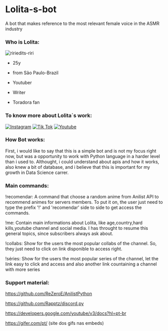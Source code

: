 # Lolita-s-bot
A bot that makes reference to the most relevant female voice in the ASMR industry
### Who is Lolita:
![ririedits-riri](https://user-images.githubusercontent.com/118206264/212210221-0ba7e698-910f-4100-aeb0-9233830ee700.gif)

- 25y
- from São Paulo-Brazil
 
- Youtuber
- Writer
- Toradora fan


### To know more about Lolita´s work:



[![Instagram](https://img.shields.io/badge/Instagram-E4405F?style=for-the-badge&logo=instagram&logoColor=white)](https://www.instagram.com/asmr_lolita/) 
[![Tik Tok](https://img.shields.io/badge/TikTok-000000?style=for-the-badge&logo=tiktok&logoColor=white)](https://www.tiktok.com/@asmrlolita_?lang=pt-BR&is_from_webapp=1&sender_device=mobile&sender_web_id=7177059007311087110)
[![Youtube](https://img.shields.io/badge/YouTube-FF0000?style=for-the-badge&logo=youtube&logoColor=white)](https://youtube.com/@asmrlolita)


### How Bot works:
First, i would like to say that this is a simple bot and is not my focus right now, but was a opportunity to work with Python language in a harder level than i used to. Althought, i could understand about apis and how it works, also knew a bit of database, and i believe that this is important for my growth in Data Science carrer.

### Main commands:
!recomendar: A command that choose a random anime from Anilist API to recommend animes for servers members. To put it on, the user just need to type the prefix '!' and 'recomendar' side to side to get access the commands.

!me: Contain main informations about Lolita, like age,country,hard kills,youtube channel and social media. I has throught to resume this general topics, since subscribers always ask about.

!collabs: Show for the users the most popular collabs of the channel. So, they just need to click on link disponible to access right.

!séries: Show for the users the most popular series of the channel, let the link easy to click and access and also another link countaining a channel with more series

### Support material:
https://github.com/ReZeroE/AnilistPython

https://github.com/Rapptz/discord.py

https://developers.google.com/youtube/v3/docs?hl=pt-br

https://gifer.com/pt/ (site dos gifs nas embeds)


